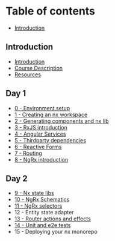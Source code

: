 # Table of contents

* [Introduction](README.md)

## Introduction

* [Introduction](introduction/introduction.md)
* [Course Description](introduction/course-description.md)
* [Resources](introduction/resources.md)

## Day 1

* [0 - Environment setup](day-1/0-environment-setup.md)
* [1 -  Creating an nx workspace](day-1/1-creating-an-nx-workspace.md)
* [2 - Generating components and nx lib](day-1/2-generating-components-and-nx-lib.md)
* [3 - RxJS introduction](day-1/3-rxjs-introduction.md)
* [4 - Angular Services](day-1/4-angular-services.md)
* [5 - Thirdparty dependencies](day-1/5-thirdparty-dependencies.md)
* [6 - Reactive Forms](day-1/6-reactive-forms.md)
* [7 - Routing](day-1/7-routing.md)
* [8 - NgRx introduction](day-1/8-ngrx-introduction.md)

## Day 2

* [9 - Nx state libs](day-2/9-nx-state-libs.md)
* [10 - NgRx Schematics](day-2/10-ngrx-schematics.md)
* [11 - NgRx selectors](day-2/11-ngrx-selectors.md)
* 12 - Entity state adapter
* [13 - Router actions and effects](day-2/13-router-actions-and-effects.md)
* [14 - Unit and e2e tests](day-2/14-unit-and-e2e-tests.md)
* 15 - Deploying your nx monorepo

